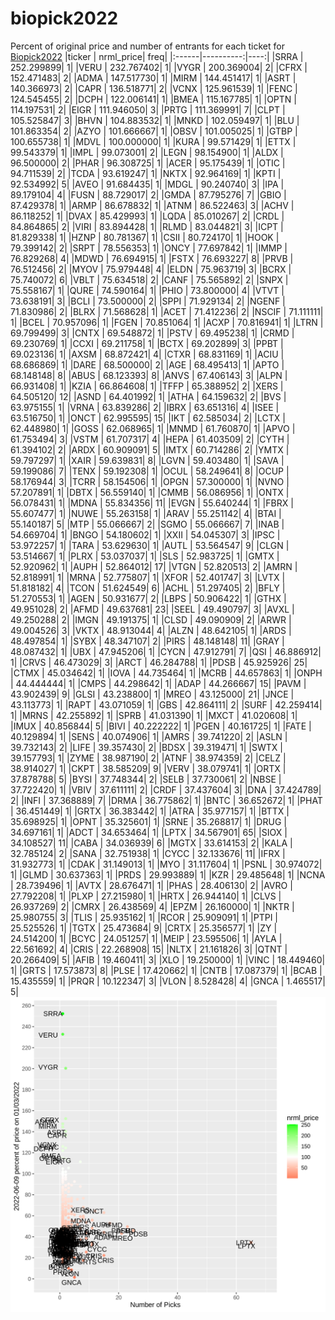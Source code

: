 # biopick2022
Percent of original price and number of entrants for each ticket for [Biopick2022](https://twitter.com/hashtag/Biopick2022)
|ticker | nrml_price| freq|
|:------|----------:|----:|
|SRRA   | 252.299899|    1|
|VERU   | 232.767402|    1|
|VYGR   | 200.369004|    2|
|CFRX   | 152.471483|    2|
|ADMA   | 147.517730|    1|
|MIRM   | 144.451417|    1|
|ASRT   | 140.366973|    2|
|CAPR   | 136.518771|    2|
|VCNX   | 125.961539|    1|
|FENC   | 124.545455|    2|
|DCPH   | 122.006141|    1|
|BMEA   | 115.167785|    1|
|OPTN   | 114.197531|    2|
|EIGR   | 111.946050|    3|
|PRTG   | 111.369991|    7|
|CLPT   | 105.525847|    3|
|BHVN   | 104.883532|    1|
|MNKD   | 102.059497|    1|
|BLU    | 101.863354|    2|
|AZYO   | 101.666667|    1|
|OBSV   | 101.005025|    1|
|GTBP   | 100.655738|    1|
|MDVL   | 100.000000|    1|
|KURA   |  99.571429|    1|
|ETTX   |  99.543379|    1|
|IMPL   |  99.073001|    2|
|LEGN   |  98.154900|    1|
|ALDX   |  96.500000|    2|
|PHAR   |  96.308725|    1|
|ACER   |  95.175439|    1|
|OTIC   |  94.711539|    2|
|TCDA   |  93.619247|    1|
|NKTX   |  92.964169|    1|
|KPTI   |  92.534992|    5|
|AVEO   |  91.684435|    1|
|MDGL   |  90.240740|    3|
|IPA    |  89.179104|    4|
|FUSN   |  88.729017|    2|
|GMDA   |  87.795276|    7|
|GBIO   |  87.429378|    1|
|ARMP   |  86.678832|    1|
|ATNM   |  86.522463|    3|
|ACHV   |  86.118252|    1|
|DVAX   |  85.429993|    1|
|LQDA   |  85.010267|    2|
|CRDL   |  84.864865|    2|
|VIRI   |  83.894428|    1|
|RLMD   |  83.044821|    3|
|ICPT   |  81.829338|    1|
|HZNP   |  80.781367|    1|
|CSII   |  80.724170|    1|
|HOOK   |  79.399142|    2|
|SRPT   |  78.556353|    1|
|ONCY   |  77.697842|    1|
|IMMP   |  76.829268|    4|
|MDWD   |  76.694915|    1|
|FSTX   |  76.693227|    8|
|PRVB   |  76.512456|    2|
|MYOV   |  75.979448|    4|
|ELDN   |  75.963719|    3|
|BCRX   |  75.740072|    6|
|VBLT   |  75.634518|    2|
|CANF   |  75.565892|    2|
|SNPX   |  75.558167|    1|
|QURE   |  74.590164|    1|
|PHIO   |  73.800000|    4|
|VTVT   |  73.638191|    3|
|BCLI   |  73.500000|    2|
|SPPI   |  71.929134|    2|
|NGENF  |  71.830986|    2|
|BLRX   |  71.568628|    1|
|ACET   |  71.412236|    2|
|NSCIF  |  71.111111|    1|
|BCEL   |  70.957096|    1|
|FGEN   |  70.851064|    1|
|ACXP   |  70.816941|    1|
|LTRN   |  69.799499|    3|
|CNTX   |  69.548872|    1|
|PSTV   |  69.495238|    1|
|CRMD   |  69.230769|    1|
|CCXI   |  69.211758|    1|
|BCTX   |  69.202899|    3|
|PPBT   |  69.023136|    1|
|AXSM   |  68.872421|    4|
|CTXR   |  68.831169|    1|
|ACIU   |  68.686869|    1|
|DARE   |  68.500000|    2|
|AGE    |  68.495413|    1|
|APTO   |  68.148148|    8|
|ABUS   |  68.123393|    8|
|ANVS   |  67.406143|    3|
|ALPN   |  66.931408|    1|
|KZIA   |  66.864608|    1|
|TFFP   |  65.388952|    2|
|XERS   |  64.505120|   12|
|ASND   |  64.401992|    1|
|ATHA   |  64.159632|    2|
|BVS    |  63.975155|    1|
|VRNA   |  63.839286|    2|
|IBRX   |  63.651316|    4|
|ISEE   |  63.516750|    1|
|ONCT   |  62.995595|   15|
|IKT    |  62.585034|    2|
|LCTX   |  62.448980|    1|
|GOSS   |  62.068965|    1|
|MNMD   |  61.760870|    1|
|APVO   |  61.753494|    3|
|VSTM   |  61.707317|    4|
|HEPA   |  61.403509|    2|
|CYTH   |  61.394102|    2|
|ARDX   |  60.909091|    5|
|IMTX   |  60.714286|    2|
|YMTX   |  59.797297|    1|
|XAIR   |  59.639831|    8|
|LGVN   |  59.403480|    1|
|SAVA   |  59.199086|    7|
|TENX   |  59.192308|    1|
|OCUL   |  58.249641|    8|
|OCUP   |  58.176944|    3|
|TCRR   |  58.154506|    1|
|OPGN   |  57.300000|    1|
|NVNO   |  57.207891|    1|
|DBTX   |  56.559140|    1|
|CMMB   |  56.086956|    1|
|ONTX   |  56.078431|    1|
|MDNA   |  55.834356|   11|
|EVGN   |  55.640244|    1|
|FBRX   |  55.607477|    1|
|NUWE   |  55.263158|    1|
|ARAV   |  55.251142|    4|
|BTAI   |  55.140187|    5|
|MTP    |  55.066667|    2|
|SGMO   |  55.066667|    7|
|INAB   |  54.669704|    1|
|BNGO   |  54.180602|    1|
|XXII   |  54.045307|    3|
|IPSC   |  53.972257|    1|
|TARA   |  53.629630|    1|
|AUTL   |  53.564547|    9|
|CLGN   |  53.514667|    1|
|PLRX   |  53.037037|    1|
|SLS    |  52.983725|    1|
|GMTX   |  52.920962|    1|
|AUPH   |  52.864012|   17|
|VTGN   |  52.820513|    2|
|AMRN   |  52.818991|    1|
|MRNA   |  52.775807|    1|
|XFOR   |  52.401747|    3|
|LVTX   |  51.818182|    4|
|TCON   |  51.624549|    6|
|ACHL   |  51.297405|    2|
|BFLY   |  51.270553|    1|
|AGEN   |  50.931677|    2|
|LBPS   |  50.906422|    1|
|GTHX   |  49.951028|    2|
|AFMD   |  49.637681|   23|
|SEEL   |  49.490797|    3|
|AVXL   |  49.250288|    2|
|IMGN   |  49.191375|    1|
|CLSD   |  49.090909|    2|
|ARWR   |  49.004526|    3|
|VKTX   |  48.913044|    4|
|ALZN   |  48.642105|    1|
|ARDS   |  48.497854|    1|
|SYBX   |  48.347107|    2|
|PIRS   |  48.148148|   11|
|GRAY   |  48.087432|    1|
|UBX    |  47.945206|    1|
|CYCN   |  47.912791|    7|
|QSI    |  46.886912|    1|
|CRVS   |  46.473029|    3|
|ARCT   |  46.284788|    1|
|PDSB   |  45.925926|   25|
|CTMX   |  45.034642|    1|
|IOVA   |  44.735464|    1|
|MCRB   |  44.657863|    1|
|ONPH   |  44.444444|    1|
|CMPS   |  44.298642|    1|
|ADAP   |  44.266667|   15|
|PAVM   |  43.902439|    9|
|GLSI   |  43.238800|    1|
|MREO   |  43.125000|   21|
|JNCE   |  43.113773|    1|
|RAPT   |  43.071059|    1|
|GBS    |  42.864111|    2|
|SURF   |  42.259414|    1|
|MRNS   |  42.255892|    1|
|SPRB   |  41.031390|    1|
|MXCT   |  41.020608|    1|
|IMUX   |  40.856844|    5|
|BIVI   |  40.222222|    1|
|PGEN   |  40.161725|    1|
|FATE   |  40.129894|    1|
|SENS   |  40.074906|    1|
|AMRS   |  39.741220|    2|
|ASLN   |  39.732143|    2|
|LIFE   |  39.357430|    2|
|BDSX   |  39.319471|    1|
|SWTX   |  39.157793|    1|
|ZYME   |  38.987190|    2|
|ATNF   |  38.974359|    2|
|CELZ   |  38.914027|    1|
|CKPT   |  38.585209|    9|
|VERV   |  38.079741|    1|
|ORTX   |  37.878788|    5|
|BYSI   |  37.748344|    2|
|SELB   |  37.730061|    2|
|NBSE   |  37.722420|    1|
|VBIV   |  37.611111|    2|
|CRDF   |  37.437604|    3|
|DNA    |  37.424789|    2|
|INFI   |  37.368889|    7|
|DRMA   |  36.775862|    1|
|BNTC   |  36.652672|    1|
|PHAT   |  36.451449|    1|
|GRTX   |  36.383442|    1|
|ATRA   |  35.977157|    1|
|BTTX   |  35.698925|    1|
|OPNT   |  35.325601|    1|
|SRNE   |  35.268817|    1|
|DRUG   |  34.697161|    1|
|ADCT   |  34.653464|    1|
|LPTX   |  34.567901|   65|
|SIOX   |  34.108527|   11|
|CABA   |  34.036939|    6|
|MGTX   |  33.614153|    2|
|KALA   |  32.785124|    2|
|SANA   |  32.751938|    1|
|CYCC   |  32.133676|   11|
|IFRX   |  31.932773|    1|
|CDAK   |  31.149013|    1|
|MYO    |  31.117604|    1|
|PSNL   |  30.974072|    1|
|GLMD   |  30.637363|    1|
|PRDS   |  29.993889|    1|
|KZR    |  29.485648|    1|
|NCNA   |  28.739496|    1|
|AVTX   |  28.676471|    1|
|PHAS   |  28.406130|    2|
|AVRO   |  27.792208|    1|
|PLXP   |  27.215980|    1|
|HRTX   |  26.944140|    1|
|CLVS   |  26.937269|    2|
|CMRX   |  26.438569|    4|
|EPZM   |  26.160000|    1|
|NKTR   |  25.980755|    3|
|TLIS   |  25.935162|    1|
|RCOR   |  25.909091|    1|
|PTPI   |  25.525526|    1|
|TGTX   |  25.473684|    9|
|CRTX   |  25.356577|    1|
|ZY     |  24.514200|    1|
|BCYC   |  24.051257|    1|
|MEIP   |  23.595506|    1|
|AYLA   |  22.561692|    4|
|CRIS   |  22.268908|   15|
|NLTX   |  21.161826|    3|
|QTNT   |  20.266409|    5|
|AFIB   |  19.460411|    3|
|XLO    |  19.250000|    1|
|VINC   |  18.449460|    1|
|GRTS   |  17.573873|    8|
|PLSE   |  17.420662|    1|
|CNTB   |  17.087379|    1|
|BCAB   |  15.435559|    1|
|PRQR   |  10.122347|    3|
|VLON   |   8.528428|    4|
|GNCA   |   1.465517|    5|
![retvspicks](biopicks.png?raw=true)
